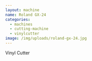 ```yaml
---
layout: machine
name: Roland GX-24
categories:
  - machines
  - cutting-machine
  - vinylcutter
image: /img/uploads/roland-gx-24.jpg
---
```


Vinyl Cutter
